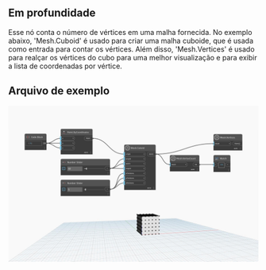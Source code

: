 ## Em profundidade
Esse nó conta o número de vértices em uma malha fornecida. No exemplo abaixo, 'Mesh.Cuboid' é usado para criar uma malha cuboide, que é usada como entrada para contar os vértices. Além disso, 'Mesh.Vertices' é usado para realçar os vértices do cubo para uma melhor visualização e para exibir a lista de coordenadas por vértice.

## Arquivo de exemplo

![Example](./Autodesk.DesignScript.Geometry.Mesh.VertexCount_img.jpg)
